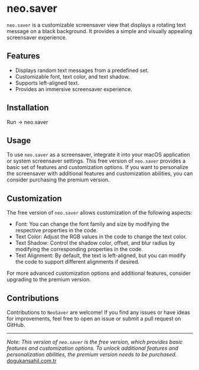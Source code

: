 # neo.saver

`neo.saver` is a customizable screensaver view that displays a rotating text message on a black background. It provides a simple and visually appealing screensaver experience.

## Features

- Displays random text messages from a predefined set.
- Customizable font, text color, and text shadow.
- Supports left-aligned text.
- Provides an immersive screensaver experience.

## Installation

Run -> neo.saver

## Usage

To use `neo.saver` as a screensaver, integrate it into your macOS application or system screensaver settings. This free version of `neo.saver` provides a basic set of features and customization options. If you want to personalize the screensaver with additional features and customization abilities, you can consider purchasing the premium version.

## Customization

The free version of `neo.saver` allows customization of the following aspects:

- Font: You can change the font family and size by modifying the respective properties in the code.
- Text Color: Adjust the RGB values in the code to change the text color.
- Text Shadow: Control the shadow color, offset, and blur radius by modifying the corresponding properties in the code.
- Text Alignment: By default, the text is left-aligned, but you can modify the code to support different alignments if desired.

For more advanced customization options and additional features, consider upgrading to the premium version.

## Contributions

Contributions to `NeoSaver` are welcome! If you find any issues or have ideas for improvements, feel free to open an issue or submit a pull request on GitHub.

---

*Note: This version of `neo.saver` is the free version, which provides basic features and customization options. To unlock additional features and personalization abilities, the premium version needs to be purchased.*
[dogukansahil.com.tr ](https://www.dogukansahil.com.tr/)
